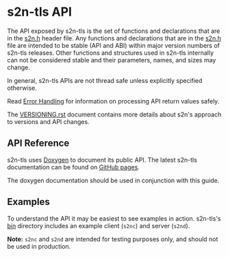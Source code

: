 # s2n-tls API

The API exposed by s2n-tls is the set of functions and declarations that
are in the [s2n.h](https://github.com/aws/s2n-tls/blob/main/api/s2n.h) header file. Any functions and declarations that are in the [s2n.h](https://github.com/aws/s2n-tls/blob/main/api/s2n.h) file
are intended to be stable (API and ABI) within major version numbers of s2n-tls releases. Other functions
and structures used in s2n-tls internally can not be considered stable and their parameters, names, and
sizes may change.

In general, s2n-tls APIs are not thread safe unless explicitly specified otherwise.

Read [Error Handling](./ch03-error-handling.md) for information on processing API return values safely.

The [VERSIONING.rst](https://github.com/aws/s2n-tls/blob/main/VERSIONING.rst) document contains more details about s2n's approach to versions and API changes.

## API Reference

s2n-tls uses [Doxygen](https://doxygen.nl/index.html) to document its public API. The latest s2n-tls documentation can be found on [GitHub pages](https://aws.github.io/s2n-tls/doxygen/).

The doxygen documentation should be used in conjunction with this guide.

## Examples

To understand the API it may be easiest to see examples in action. s2n-tls's [bin](https://github.com/aws/s2n-tls/blob/main/bin/) directory
includes an example client (`s2nc`) and server (`s2nd`).

**Note:** `s2nc` and `s2nd` are intended for testing purposes only, and should not be used in production.
